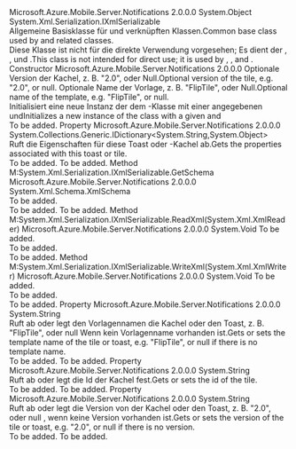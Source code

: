 <Type Name="MpnsMessage" FullName="Microsoft.Azure.Mobile.Server.Notifications.MpnsMessage">
  <TypeSignature Language="C#" Value="public abstract class MpnsMessage : System.Xml.Serialization.IXmlSerializable" />
  <TypeSignature Language="ILAsm" Value=".class public auto ansi abstract beforefieldinit MpnsMessage extends System.Object implements class System.Xml.Serialization.IXmlSerializable" />
  <TypeSignature Language="DocId" Value="T:Microsoft.Azure.Mobile.Server.Notifications.MpnsMessage" />
  <TypeSignature Language="VB.NET" Value="Public MustInherit Class MpnsMessage&#xA;Implements IXmlSerializable" />
  <TypeSignature Language="F#" Value="type MpnsMessage = class&#xA;    interface IXmlSerializable" />
  <AssemblyInfo>
    <AssemblyName>Microsoft.Azure.Mobile.Server.Notifications</AssemblyName>
    <AssemblyVersion>2.0.0.0</AssemblyVersion>
  </AssemblyInfo>
  <Base>
    <BaseTypeName>System.Object</BaseTypeName>
  </Base>
  <Interfaces>
    <Interface>
      <InterfaceName>System.Xml.Serialization.IXmlSerializable</InterfaceName>
    </Interface>
  </Interfaces>
  <Docs>
    <summary>
            <span data-ttu-id="58ff5-101">Allgemeine Basisklasse für <see cref="T:Microsoft.Azure.Mobile.Server.MpnsPushMessage" /> und verknüpften Klassen.</span><span class="sxs-lookup"><span data-stu-id="58ff5-101">Common base class used by <see cref="T:Microsoft.Azure.Mobile.Server.MpnsPushMessage" /> and related classes.</span></span> 
            </summary>
    <remarks>
            <span data-ttu-id="58ff5-102">Diese Klasse ist nicht für die direkte Verwendung vorgesehen; Es dient der <see cref="T:Microsoft.Azure.Mobile.Server.Notifications.FlipTile" />, <see cref="T:Microsoft.Azure.Mobile.Server.Notifications.CycleTile" />, und <see cref="T:Microsoft.Azure.Mobile.Server.Notifications.IconicTile" />.</span><span class="sxs-lookup"><span data-stu-id="58ff5-102">This class is not intended for direct use; it is used by <see cref="T:Microsoft.Azure.Mobile.Server.Notifications.FlipTile" />, <see cref="T:Microsoft.Azure.Mobile.Server.Notifications.CycleTile" />, and <see cref="T:Microsoft.Azure.Mobile.Server.Notifications.IconicTile" />.</span></span>
            </remarks>
  </Docs>
  <Members>
    <Member MemberName=".ctor">
      <MemberSignature Language="C#" Value="protected MpnsMessage (string version, string template);" />
      <MemberSignature Language="ILAsm" Value=".method familyhidebysig specialname rtspecialname instance void .ctor(string version, string template) cil managed" />
      <MemberSignature Language="DocId" Value="M:Microsoft.Azure.Mobile.Server.Notifications.MpnsMessage.#ctor(System.String,System.String)" />
      <MemberSignature Language="VB.NET" Value="Protected Sub New (version As String, template As String)" />
      <MemberSignature Language="F#" Value="new Microsoft.Azure.Mobile.Server.Notifications.MpnsMessage : string * string -&gt; Microsoft.Azure.Mobile.Server.Notifications.MpnsMessage" Usage="new Microsoft.Azure.Mobile.Server.Notifications.MpnsMessage (version, template)" />
      <MemberType>Constructor</MemberType>
      <AssemblyInfo>
        <AssemblyName>Microsoft.Azure.Mobile.Server.Notifications</AssemblyName>
        <AssemblyVersion>2.0.0.0</AssemblyVersion>
      </AssemblyInfo>
      <Parameters>
        <Parameter Name="version" Type="System.String" />
        <Parameter Name="template" Type="System.String" />
      </Parameters>
      <Docs>
        <param name="version"><span data-ttu-id="58ff5-103">Optionale Version der Kachel, z. B. "2.0", oder Null.</span><span class="sxs-lookup"><span data-stu-id="58ff5-103">Optional version of the tile, e.g. "2.0", or null.</span></span></param>
        <param name="template"><span data-ttu-id="58ff5-104">Optionale Name der Vorlage, z. B. "FlipTile", oder Null.</span><span class="sxs-lookup"><span data-stu-id="58ff5-104">Optional name of the template, e.g. "FlipTile", or null.</span></span></param>
        <summary>
            <span data-ttu-id="58ff5-105">Initialisiert eine neue Instanz der dem <see cref="T:Microsoft.Azure.Mobile.Server.Notifications.MpnsMessage" /> -Klasse mit einer angegebenen <paramref name="version" /> und<paramref name="template" /></span><span class="sxs-lookup"><span data-stu-id="58ff5-105">Initializes a new instance of the <see cref="T:Microsoft.Azure.Mobile.Server.Notifications.MpnsMessage" /> class with a given <paramref name="version" /> and <paramref name="template" /></span></span></summary>
        <remarks>To be added.</remarks>
      </Docs>
    </Member>
    <Member MemberName="Properties">
      <MemberSignature Language="C#" Value="protected System.Collections.Generic.IDictionary&lt;string,object&gt; Properties { get; }" />
      <MemberSignature Language="ILAsm" Value=".property instance class System.Collections.Generic.IDictionary`2&lt;string, object&gt; Properties" />
      <MemberSignature Language="DocId" Value="P:Microsoft.Azure.Mobile.Server.Notifications.MpnsMessage.Properties" />
      <MemberSignature Language="VB.NET" Value="Protected ReadOnly Property Properties As IDictionary(Of String, Object)" />
      <MemberSignature Language="F#" Value="member this.Properties : System.Collections.Generic.IDictionary&lt;string, obj&gt;" Usage="Microsoft.Azure.Mobile.Server.Notifications.MpnsMessage.Properties" />
      <MemberType>Property</MemberType>
      <AssemblyInfo>
        <AssemblyName>Microsoft.Azure.Mobile.Server.Notifications</AssemblyName>
        <AssemblyVersion>2.0.0.0</AssemblyVersion>
      </AssemblyInfo>
      <ReturnValue>
        <ReturnType>System.Collections.Generic.IDictionary&lt;System.String,System.Object&gt;</ReturnType>
      </ReturnValue>
      <Docs>
        <summary>
            <span data-ttu-id="58ff5-106">Ruft die Eigenschaften für diese Toast oder -Kachel ab.</span><span class="sxs-lookup"><span data-stu-id="58ff5-106">Gets the properties associated with this toast or tile.</span></span>
            </summary>
        <value>To be added.</value>
        <remarks>To be added.</remarks>
      </Docs>
    </Member>
    <Member MemberName="System.Xml.Serialization.IXmlSerializable.GetSchema">
      <MemberSignature Language="C#" Value="System.Xml.Schema.XmlSchema IXmlSerializable.GetSchema ();" />
      <MemberSignature Language="ILAsm" Value=".method hidebysig newslot virtual instance class System.Xml.Schema.XmlSchema System.Xml.Serialization.IXmlSerializable.GetSchema() cil managed" />
      <MemberSignature Language="DocId" Value="M:Microsoft.Azure.Mobile.Server.Notifications.MpnsMessage.System#Xml#Serialization#IXmlSerializable#GetSchema" />
      <MemberSignature Language="VB.NET" Value="Function GetSchema () As XmlSchema Implements IXmlSerializable.GetSchema" />
      <MemberType>Method</MemberType>
      <Implements>
        <InterfaceMember>M:System.Xml.Serialization.IXmlSerializable.GetSchema</InterfaceMember>
      </Implements>
      <AssemblyInfo>
        <AssemblyName>Microsoft.Azure.Mobile.Server.Notifications</AssemblyName>
        <AssemblyVersion>2.0.0.0</AssemblyVersion>
      </AssemblyInfo>
      <ReturnValue>
        <ReturnType>System.Xml.Schema.XmlSchema</ReturnType>
      </ReturnValue>
      <Parameters />
      <Docs>
        <summary>To be added.</summary>
        <returns>To be added.</returns>
        <remarks>To be added.</remarks>
      </Docs>
    </Member>
    <Member MemberName="System.Xml.Serialization.IXmlSerializable.ReadXml">
      <MemberSignature Language="C#" Value="void IXmlSerializable.ReadXml (System.Xml.XmlReader reader);" />
      <MemberSignature Language="ILAsm" Value=".method hidebysig newslot virtual instance void System.Xml.Serialization.IXmlSerializable.ReadXml(class System.Xml.XmlReader reader) cil managed" />
      <MemberSignature Language="DocId" Value="M:Microsoft.Azure.Mobile.Server.Notifications.MpnsMessage.System#Xml#Serialization#IXmlSerializable#ReadXml(System.Xml.XmlReader)" />
      <MemberSignature Language="VB.NET" Value="Sub ReadXml (reader As XmlReader) Implements IXmlSerializable.ReadXml" />
      <MemberType>Method</MemberType>
      <Implements>
        <InterfaceMember>M:System.Xml.Serialization.IXmlSerializable.ReadXml(System.Xml.XmlReader)</InterfaceMember>
      </Implements>
      <AssemblyInfo>
        <AssemblyName>Microsoft.Azure.Mobile.Server.Notifications</AssemblyName>
        <AssemblyVersion>2.0.0.0</AssemblyVersion>
      </AssemblyInfo>
      <ReturnValue>
        <ReturnType>System.Void</ReturnType>
      </ReturnValue>
      <Parameters>
        <Parameter Name="reader" Type="System.Xml.XmlReader" />
      </Parameters>
      <Docs>
        <param name="reader">To be added.</param>
        <summary>To be added.</summary>
        <remarks>To be added.</remarks>
      </Docs>
    </Member>
    <Member MemberName="System.Xml.Serialization.IXmlSerializable.WriteXml">
      <MemberSignature Language="C#" Value="void IXmlSerializable.WriteXml (System.Xml.XmlWriter writer);" />
      <MemberSignature Language="ILAsm" Value=".method hidebysig newslot virtual instance void System.Xml.Serialization.IXmlSerializable.WriteXml(class System.Xml.XmlWriter writer) cil managed" />
      <MemberSignature Language="DocId" Value="M:Microsoft.Azure.Mobile.Server.Notifications.MpnsMessage.System#Xml#Serialization#IXmlSerializable#WriteXml(System.Xml.XmlWriter)" />
      <MemberSignature Language="VB.NET" Value="Sub WriteXml (writer As XmlWriter) Implements IXmlSerializable.WriteXml" />
      <MemberType>Method</MemberType>
      <Implements>
        <InterfaceMember>M:System.Xml.Serialization.IXmlSerializable.WriteXml(System.Xml.XmlWriter)</InterfaceMember>
      </Implements>
      <AssemblyInfo>
        <AssemblyName>Microsoft.Azure.Mobile.Server.Notifications</AssemblyName>
        <AssemblyVersion>2.0.0.0</AssemblyVersion>
      </AssemblyInfo>
      <ReturnValue>
        <ReturnType>System.Void</ReturnType>
      </ReturnValue>
      <Parameters>
        <Parameter Name="writer" Type="System.Xml.XmlWriter" />
      </Parameters>
      <Docs>
        <param name="writer">To be added.</param>
        <summary>To be added.</summary>
        <remarks>To be added.</remarks>
      </Docs>
    </Member>
    <Member MemberName="Template">
      <MemberSignature Language="C#" Value="protected string Template { get; set; }" />
      <MemberSignature Language="ILAsm" Value=".property instance string Template" />
      <MemberSignature Language="DocId" Value="P:Microsoft.Azure.Mobile.Server.Notifications.MpnsMessage.Template" />
      <MemberSignature Language="VB.NET" Value="Protected Property Template As String" />
      <MemberSignature Language="F#" Value="member this.Template : string with get, set" Usage="Microsoft.Azure.Mobile.Server.Notifications.MpnsMessage.Template" />
      <MemberType>Property</MemberType>
      <AssemblyInfo>
        <AssemblyName>Microsoft.Azure.Mobile.Server.Notifications</AssemblyName>
        <AssemblyVersion>2.0.0.0</AssemblyVersion>
      </AssemblyInfo>
      <ReturnValue>
        <ReturnType>System.String</ReturnType>
      </ReturnValue>
      <Docs>
        <summary>
            <span data-ttu-id="58ff5-107">Ruft ab oder legt den Vorlagennamen die Kachel oder den Toast, z. B. "FlipTile", oder <c>null</c> Wenn kein Vorlagenname vorhanden ist.</span><span class="sxs-lookup"><span data-stu-id="58ff5-107">Gets or sets the template name of the tile or toast, e.g. "FlipTile", or <c>null</c> if there is no template name.</span></span>
            </summary>
        <value>To be added.</value>
        <remarks>To be added.</remarks>
      </Docs>
    </Member>
    <Member MemberName="TileId">
      <MemberSignature Language="C#" Value="protected string TileId { get; set; }" />
      <MemberSignature Language="ILAsm" Value=".property instance string TileId" />
      <MemberSignature Language="DocId" Value="P:Microsoft.Azure.Mobile.Server.Notifications.MpnsMessage.TileId" />
      <MemberSignature Language="VB.NET" Value="Protected Property TileId As String" />
      <MemberSignature Language="F#" Value="member this.TileId : string with get, set" Usage="Microsoft.Azure.Mobile.Server.Notifications.MpnsMessage.TileId" />
      <MemberType>Property</MemberType>
      <AssemblyInfo>
        <AssemblyName>Microsoft.Azure.Mobile.Server.Notifications</AssemblyName>
        <AssemblyVersion>2.0.0.0</AssemblyVersion>
      </AssemblyInfo>
      <ReturnValue>
        <ReturnType>System.String</ReturnType>
      </ReturnValue>
      <Docs>
        <summary>
            <span data-ttu-id="58ff5-108">Ruft ab oder legt die Id der Kachel fest.</span><span class="sxs-lookup"><span data-stu-id="58ff5-108">Gets or sets the id of the tile.</span></span> 
            </summary>
        <value>To be added.</value>
        <remarks>To be added.</remarks>
      </Docs>
    </Member>
    <Member MemberName="Version">
      <MemberSignature Language="C#" Value="protected internal string Version { get; set; }" />
      <MemberSignature Language="ILAsm" Value=".property instance string Version" />
      <MemberSignature Language="DocId" Value="P:Microsoft.Azure.Mobile.Server.Notifications.MpnsMessage.Version" />
      <MemberSignature Language="VB.NET" Value="Protected Friend Property Version As String" />
      <MemberSignature Language="F#" Value="member this.Version : string with get, set" Usage="Microsoft.Azure.Mobile.Server.Notifications.MpnsMessage.Version" />
      <MemberType>Property</MemberType>
      <AssemblyInfo>
        <AssemblyName>Microsoft.Azure.Mobile.Server.Notifications</AssemblyName>
        <AssemblyVersion>2.0.0.0</AssemblyVersion>
      </AssemblyInfo>
      <ReturnValue>
        <ReturnType>System.String</ReturnType>
      </ReturnValue>
      <Docs>
        <summary>
            <span data-ttu-id="58ff5-109">Ruft ab oder legt die Version von der Kachel oder den Toast, z. B. "2.0", oder <c>null</c> , wenn keine Version vorhanden ist.</span><span class="sxs-lookup"><span data-stu-id="58ff5-109">Gets or sets the version of the tile or toast, e.g. "2.0", or <c>null</c> if there is no version.</span></span>
            </summary>
        <value>To be added.</value>
        <remarks>To be added.</remarks>
      </Docs>
    </Member>
  </Members>
</Type>